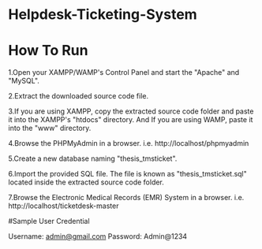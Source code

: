 # Helpdesk-Ticketing-System
# How To Run
1.Open your XAMPP/WAMP's Control Panel and start the "Apache" and "MySQL".

2.Extract the downloaded source code file.

3.If you are using XAMPP, copy the extracted source code folder and paste it into the XAMPP's "htdocs" directory. And If you are using WAMP, paste it into the "www" directory.

4.Browse the PHPMyAdmin in a browser. i.e. http://localhost/phpmyadmin

5.Create a new database naming "thesis_tmsticket".

6.Import the provided SQL file. The file is known as "thesis_tmsticket.sql" located inside the extracted source code folder.

7.Browse the Electronic Medical Records (EMR) System in a browser. i.e. http://localhost/ticketdesk-master

#Sample User Credential

Username: admin@gmail.com
Password: Admin@1234
